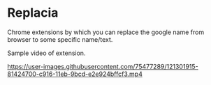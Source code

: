# Replacia
Chrome extensions by which you can replace the google name from browser to some specific name/text.


Sample video of extension.

https://user-images.githubusercontent.com/75477289/121301915-81424700-c916-11eb-9bcd-e2e924bffcf3.mp4
